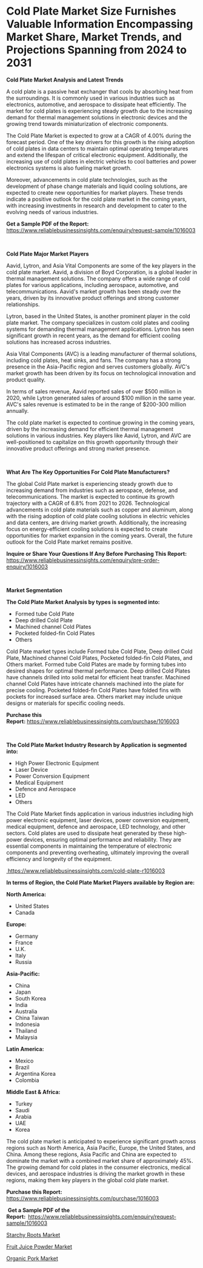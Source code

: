 <p><h1>Cold Plate Market Size Furnishes Valuable Information Encompassing Market Share, Market Trends, and Projections Spanning from 2024 to 2031</h1></p><p><strong>Cold Plate Market Analysis and Latest Trends</strong></p>
<p><p>A cold plate is a passive heat exchanger that cools by absorbing heat from the surroundings. It is commonly used in various industries such as electronics, automotive, and aerospace to dissipate heat efficiently. The market for cold plates is experiencing steady growth due to the increasing demand for thermal management solutions in electronic devices and the growing trend towards miniaturization of electronic components.</p><p>The Cold Plate Market is expected to grow at a CAGR of 4.00% during the forecast period. One of the key drivers for this growth is the rising adoption of cold plates in data centers to maintain optimal operating temperatures and extend the lifespan of critical electronic equipment. Additionally, the increasing use of cold plates in electric vehicles to cool batteries and power electronics systems is also fueling market growth.</p><p>Moreover, advancements in cold plate technologies, such as the development of phase change materials and liquid cooling solutions, are expected to create new opportunities for market players. These trends indicate a positive outlook for the cold plate market in the coming years, with increasing investments in research and development to cater to the evolving needs of various industries.</p></p>
<p><strong>Get a Sample PDF of the Report:&nbsp;</strong> <a href="https://www.reliablebusinessinsights.com/enquiry/request-sample/1016003">https://www.reliablebusinessinsights.com/enquiry/request-sample/1016003</a></p>
<p>&nbsp;</p>
<p><strong>Cold Plate Major Market Players</strong></p>
<p><p>Aavid, Lytron, and Asia Vital Components are some of the key players in the cold plate market. Aavid, a division of Boyd Corporation, is a global leader in thermal management solutions. The company offers a wide range of cold plates for various applications, including aerospace, automotive, and telecommunications. Aavid's market growth has been steady over the years, driven by its innovative product offerings and strong customer relationships.</p><p>Lytron, based in the United States, is another prominent player in the cold plate market. The company specializes in custom cold plates and cooling systems for demanding thermal management applications. Lytron has seen significant growth in recent years, as the demand for efficient cooling solutions has increased across industries.</p><p>Asia Vital Components (AVC) is a leading manufacturer of thermal solutions, including cold plates, heat sinks, and fans. The company has a strong presence in the Asia-Pacific region and serves customers globally. AVC's market growth has been driven by its focus on technological innovation and product quality.</p><p>In terms of sales revenue, Aavid reported sales of over $500 million in 2020, while Lytron generated sales of around $100 million in the same year. AVC's sales revenue is estimated to be in the range of $200-300 million annually.</p><p>The cold plate market is expected to continue growing in the coming years, driven by the increasing demand for efficient thermal management solutions in various industries. Key players like Aavid, Lytron, and AVC are well-positioned to capitalize on this growth opportunity through their innovative product offerings and strong market presence.</p></p>
<p>&nbsp;</p>
<p><strong>What Are The Key Opportunities For Cold Plate Manufacturers?</strong></p>
<p><p>The global Cold Plate market is experiencing steady growth due to increasing demand from industries such as aerospace, defense, and telecommunications. The market is expected to continue its growth trajectory with a CAGR of 6.8% from 2021 to 2026. Technological advancements in cold plate materials such as copper and aluminum, along with the rising adoption of cold plate cooling solutions in electric vehicles and data centers, are driving market growth. Additionally, the increasing focus on energy-efficient cooling solutions is expected to create opportunities for market expansion in the coming years. Overall, the future outlook for the Cold Plate market remains positive.</p></p>
<p><strong>Inquire or Share Your Questions If Any Before Purchasing This Report:</strong> <a href="https://www.reliablebusinessinsights.com/enquiry/pre-order-enquiry/1016003">https://www.reliablebusinessinsights.com/enquiry/pre-order-enquiry/1016003</a></p>
<p>&nbsp;</p>
<p><strong>Market Segmentation</strong></p>
<p><strong>The Cold Plate Market Analysis by types is segmented into:</strong></p>
<p><ul><li>Formed tube Cold Plate</li><li>Deep drilled Cold Plate</li><li>Machined channel Cold Plates</li><li>Pocketed folded-fin Cold Plates</li><li>Others</li></ul></p>
<p><p>Cold Plate market types include Formed tube Cold Plate, Deep drilled Cold Plate, Machined channel Cold Plates, Pocketed folded-fin Cold Plates, and Others market. Formed tube Cold Plates are made by forming tubes into desired shapes for optimal thermal performance. Deep drilled Cold Plates have channels drilled into solid metal for efficient heat transfer. Machined channel Cold Plates have intricate channels machined into the plate for precise cooling. Pocketed folded-fin Cold Plates have folded fins with pockets for increased surface area. Others market may include unique designs or materials for specific cooling needs.</p></p>
<p><strong>Purchase this Report:&nbsp;</strong><a href="https://www.reliablebusinessinsights.com/purchase/1016003">https://www.reliablebusinessinsights.com/purchase/1016003</a></p>
<p>&nbsp;</p>
<p><strong>The Cold Plate Market Industry Research by Application is segmented into:</strong></p>
<p><ul><li>High Power Electronic Equipment</li><li>Laser Device</li><li>Power Conversion Equipment</li><li>Medical Equipment</li><li>Defence and Aerospace</li><li>LED</li><li>Others</li></ul></p>
<p><p>The Cold Plate Market finds application in various industries including high power electronic equipment, laser devices, power conversion equipment, medical equipment, defence and aerospace, LED technology, and other sectors. Cold plates are used to dissipate heat generated by these high-power devices, ensuring optimal performance and reliability. They are essential components in maintaining the temperature of electronic components and preventing overheating, ultimately improving the overall efficiency and longevity of the equipment.</p></p>
<p><a href="https://www.reliablebusinessinsights.com/cold-plate-r1016003">&nbsp;https://www.reliablebusinessinsights.com/cold-plate-r1016003</a></p>
<p><strong>In terms of Region, the Cold Plate Market Players available by Region are:</strong></p>
<p>
    <p> <strong> North America: </strong>
        <ul>
            <li>United States</li>
            <li>Canada</li>
        </ul>
        </p> 
    <p> <strong> Europe: </strong>
        <ul>
            <li>Germany</li>
            <li>France</li>
            <li>U.K.</li>
            <li>Italy</li>
            <li>Russia</li>
        </ul>
        </p> 
    <p> <strong> Asia-Pacific: </strong>
        <ul>
            <li>China</li>
            <li>Japan</li>
            <li>South Korea</li>
            <li>India</li>
            <li>Australia</li>
            <li>China Taiwan</li>
            <li>Indonesia</li>
            <li>Thailand</li>
            <li>Malaysia</li>
        </ul>
        </p> 
    <p> <strong> Latin America: </strong>
        <ul>
            <li>Mexico</li>
            <li>Brazil</li>
            <li>Argentina Korea</li>
            <li>Colombia</li>
        </ul>
        </p> 
    <p> <strong> Middle East & Africa: </strong>
        <ul>
            <li>Turkey</li>
            <li>Saudi</li>
            <li>Arabia</li>
            <li>UAE</li>
            <li>Korea</li>
        </ul>
    </p>
    </p>
<p><p>The cold plate market is anticipated to experience significant growth across regions such as North America, Asia Pacific, Europe, the United States, and China. Among these regions, Asia Pacific and China are expected to dominate the market with a combined market share of approximately 45%. The growing demand for cold plates in the consumer electronics, medical devices, and aerospace industries is driving the market growth in these regions, making them key players in the global cold plate market.</p></p>
<p><strong>Purchase this Report: </strong><a href="https://www.reliablebusinessinsights.com/purchase/1016003">https://www.reliablebusinessinsights.com/purchase/1016003</a></p>
<p>&nbsp;<strong>Get a Sample PDF of the Report:&nbsp;&nbsp;</strong><a href="https://www.reliablebusinessinsights.com/enquiry/request-sample/1016003">https://www.reliablebusinessinsights.com/enquiry/request-sample/1016003</a></p>
<p><strong></strong></p>
<p><p><a href="https://medium.com/@watsonfeest2023/starchy-roots-market-report-by-product-type-potato-sweet-potato-cassava-yam-others-end-use-food-88c76b00d113">Starchy Roots Market</a></p><p><a href="https://medium.com/@belaayi865/future-trends-in-global-fruit-juice-powder-market-market-insights-and-analysis-from-2024-to-2031-01806c069be6">Fruit Juice Powder Market</a></p><p><a href="https://medium.com/@kstephenurdes435/organic-pork-market-global-market-insights-and-sales-trends-2024-to-2031-08693b4d97da">Organic Pork Market</a></p></p>